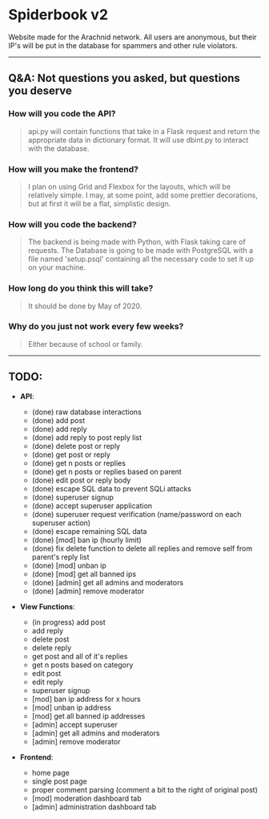 # Spiderbook v2
Website made for the Arachnid network. All users are anonymous, but their IP's will be put in the database for spammers and other rule violators.

----
## Q&A: Not questions you asked, but questions you deserve
### How will you code the API?
> api.py will contain functions that take in a Flask request and return the appropriate data in dictionary format. It will use dbint.py to interact with the database.

### How will you make the frontend?
> I plan on using Grid and Flexbox for the layouts, which will be relatively simple. I may, at some point, add some prettier decorations, but at first it will be a flat, simplistic design.

### How will you code the backend?
> The backend is being made with Python, with Flask taking care of requests. The Database is going to be made with PostgreSQL with a file named 'setup.psql' containing all the necessary code to set it up on your machine.

### How long do you think this will take?
> It should be done by May of 2020.

### Why do you just not work every few weeks?
> Either because of school or family.

----    
## TODO:
- **API**:
    - (done) raw database interactions
    - (done) add post
    - (done) add reply
    - (done) add reply to post reply list
    - (done) delete post or reply
    - (done) get post or reply
    - (done) get n posts or replies
    - (done) get n posts or replies based on parent
    - (done) edit post or reply body
    - (done) escape SQL data to prevent SQLi attacks
    - (done) superuser signup
    - (done) accept superuser application
    - (done) superuser request verification (name/password on each superuser action)
    - (done) escape remaining SQL data
    - (done) [mod] ban ip (hourly limit)
    - (done) fix delete function to delete all replies and remove self from parent's reply list
    - (done) [mod] unban ip
    - (done) [mod] get all banned ips
    - (done) [admin] get all admins and moderators
    - (done) [admin] remove moderator

- **View Functions**:
    - (in progress) add post
    - add reply
    - delete post
    - delete reply
    - get post and all of it's replies
    - get n posts based on category
    - edit post
    - edit reply
    - superuser signup
    - [mod] ban ip address for x hours
    - [mod] unban ip address
    - [mod] get all banned ip addresses
    - [admin] accept superuser
    - [admin] get all admins and moderators
    - [admin] remove moderator

- **Frontend**:
    - home page
    - single post page
    - proper comment parsing (comment a bit to the right of original post)
    - [mod] moderation dashboard tab
    - [admin] administration dashboard tab

